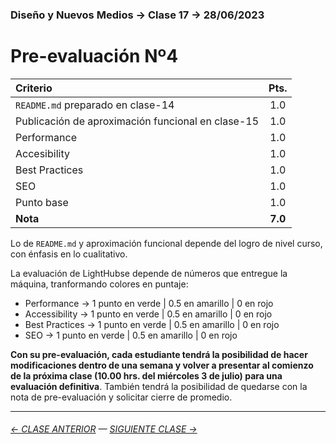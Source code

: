 ### Diseño y Nuevos Medios → Clase 17 → 28/06/2023

# Pre-evaluación Nº4

| Criterio | Pts. |
|:---------|:----:|
| `README.md` preparado en clase-14 | 1.0 |
| Publicación de aproximación funcional en clase-15 | 1.0 |
| Performance | 1.0 |
| Accesibility | 1.0 |
| Best Practices | 1.0 |
| SEO | 1.0 |
| Punto base | 1.0 |
| **Nota** | **7.0** |

Lo de `README.md` y aproximación funcional depende del logro de nivel curso, con énfasis en lo cualitativo.

La evaluación de LightHubse depende de números que entregue la máquina, tranformando colores en puntaje:

- Performance → 1 punto en verde | 0.5 en amarillo | 0 en rojo
- Accessibility → 1 punto en verde | 0.5 en amarillo | 0 en rojo
- Best Practices → 1 punto en verde | 0.5 en amarillo | 0 en rojo
- SEO → 1 punto en verde | 0.5 en amarillo | 0 en rojo

**Con su pre-evaluación, cada estudiante tendrá la posibilidad de hacer modificaciones dentro de una semana y volver a presentar al comienzo de la próxima clase (10.00 hrs. del miércoles 3 de julio) para una evaluación definitiva**. También tendrá la posibilidad de quedarse con la nota de pre-evaluación y solicitar cierre de promedio.

- - - - - - - 

###### [← CLASE ANTERIOR](https://github.com/profesorfaco/dno037-2023/tree/main/clase-15) — [SIGUIENTE CLASE →](https://github.com/profesorfaco/dno037-2023/tree/main/clase-18)
